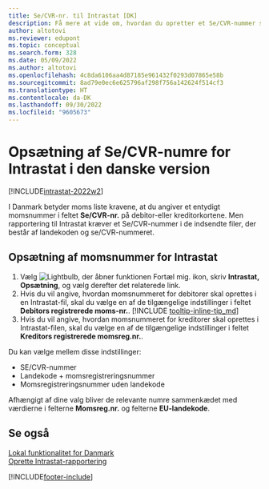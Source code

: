 ```yaml
---
title: Se/CVR-nr. til Intrastat [DK]
description: Få mere at vide om, hvordan du opretter et Se/CVR-nummer som angivet i danske Intrastat-behov.
author: altotovi
ms.reviewer: edupont
ms.topic: conceptual
ms.search.form: 328
ms.date: 05/09/2022
ms.author: altotovi
ms.openlocfilehash: 4c8da6106aa4d87185e961432f0293d07865e58b
ms.sourcegitcommit: 8ad79e0ec6e625796af298f756a142624f514cf3
ms.translationtype: HT
ms.contentlocale: da-DK
ms.lasthandoff: 09/30/2022
ms.locfileid: "9605673"
---
```

# <a name="vat-registration-number-setup-for-intrastat-in-the-danish-version"></a>Opsætning af Se/CVR-numre for Intrastat i den danske version

[!INCLUDE[intrastat-2022w2](../../includes/intrastat-2022w2.md)]

I Danmark betyder moms liste kravene, at du angiver et entydigt momsnummer i feltet **Se/CVR-nr.** på debitor-eller kreditorkortene. Men rapportering til Intrastat kræver et Se/CVR-nummer i de indsendte filer, der består af landekoden og se/CVR-nummeret.

## <a name="to-set-up-vat-registration-numbers-for-intrastat"></a>Opsætning af momsnummer for Intrastat

1. Vælg ![Lightbulb, der åbner funktionen Fortæl mig.](../../media/ui-search/search_small.png "Fortæl mig, hvad du vil foretage dig") ikon, skriv **Intrastat, Opsætning**, og vælg derefter det relaterede link.  
2. Hvis du vil angive, hvordan momsnummeret for debitorer skal oprettes i en Intrastat-fil, skal du vælge en af de tilgængelige indstillinger i feltet **Debitors registrerede moms-nr.**. [!INCLUDE [tooltip-inline-tip_md](../../includes/tooltip-inline-tip_md.md)]  
3. Hvis du vil angive, hvordan momsnummeret for kreditorer skal oprettes i Intrastat-filen, skal du vælge en af de tilgængelige indstillinger i feltet **Kreditors registrerede momsreg.nr.**.  

Du kan vælge mellem disse indstillinger:

* SE/CVR-nummer  
* Landekode + momsregistreringsnummer  
* Momsregistreringsnummer uden landekode  

Afhængigt af dine valg bliver de relevante numre sammenkædet med værdierne i felterne **Momsreg.nr.** og felterne **EU-landekode**.  

## <a name="see-also"></a>Se også

[Lokal funktionalitet for Danmark](denmark-local-functionality.md)  
[Oprette Intrastat-rapportering](../../finance-how-setup-report-intrastat.md)  

[!INCLUDE[footer-include](../../includes/footer-banner.md)]
